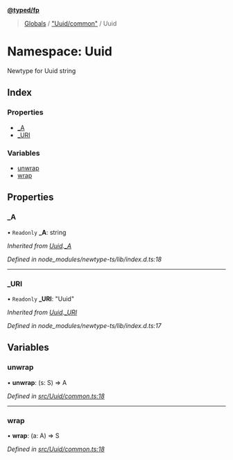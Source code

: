 **[@typed/fp](../README.md)**

> [Globals](../globals.md) / ["Uuid/common"](_uuid_common_.md) / Uuid

# Namespace: Uuid

Newtype for Uuid string

## Index

### Properties

* [\_A](_uuid_common_.uuid.md#_a)
* [\_URI](_uuid_common_.uuid.md#_uri)

### Variables

* [unwrap](_uuid_common_.uuid.md#unwrap)
* [wrap](_uuid_common_.uuid.md#wrap)

## Properties

### \_A

• `Readonly` **\_A**: string

*Inherited from [Uuid](_uuid_common_.uuid.md).[_A](_uuid_common_.uuid.md#_a)*

*Defined in node_modules/newtype-ts/lib/index.d.ts:18*

___

### \_URI

• `Readonly` **\_URI**: \"Uuid\"

*Inherited from [Uuid](_uuid_common_.uuid.md).[_URI](_uuid_common_.uuid.md#_uri)*

*Defined in node_modules/newtype-ts/lib/index.d.ts:17*

## Variables

### unwrap

•  **unwrap**: (s: S) => A

*Defined in [src/Uuid/common.ts:18](https://github.com/TylorS/typed-fp/blob/6ccb290/src/Uuid/common.ts#L18)*

___

### wrap

•  **wrap**: (a: A) => S

*Defined in [src/Uuid/common.ts:18](https://github.com/TylorS/typed-fp/blob/6ccb290/src/Uuid/common.ts#L18)*
